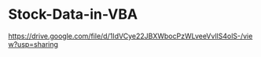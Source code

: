 # Stock-Data-in-VBA
https://drive.google.com/file/d/1IdVCye22JBXWbocPzWLveeVvllS4olS-/view?usp=sharing
